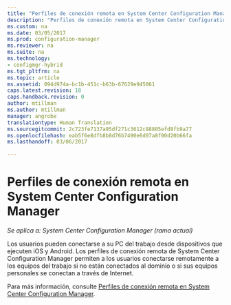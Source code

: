 ```yaml
---
title: "Perfiles de conexión remota en System Center Configuration Manager | Microsoft Docs"
description: "Perfiles de conexión remota en System Center Configuration Manager."
ms.custom: na
ms.date: 03/05/2017
ms.prod: configuration-manager
ms.reviewer: na
ms.suite: na
ms.technology:
- configmgr-hybrid
ms.tgt_pltfrm: na
ms.topic: article
ms.assetid: 094d974a-bc1b-451c-b63b-67629e945061
caps.latest.revision: 18
caps.handback.revision: 0
author: mtillman
ms.author: mtillman
manager: angrobe
translationtype: Human Translation
ms.sourcegitcommit: 2c723fe7137a95df271c3612c88805efd8fb9a77
ms.openlocfilehash: eab5f6e8dfb8b8d76b7490e6d07a8f00d20b66fa
ms.lasthandoff: 03/06/2017

---
```

# <a name="remote-connection-profiles-in-system-center-configuration-manager"></a>Perfiles de conexión remota en System Center Configuration Manager

*Se aplica a: System Center Configuration Manager (rama actual)*

Los usuarios pueden conectarse a su PC del trabajo desde dispositivos que ejecuten iOS y Android. Los perfiles de conexión remota de System Center Configuration Manager permiten a los usuarios conectarse remotamente a los equipos del trabajo si no están conectados al dominio o si sus equipos personales se conectan a través de Internet.

Para más información, consulte [Perfiles de conexión remota en System Center Configuration Manager](../../compliance/deploy-use/create-remote-connection-profiles.md).

